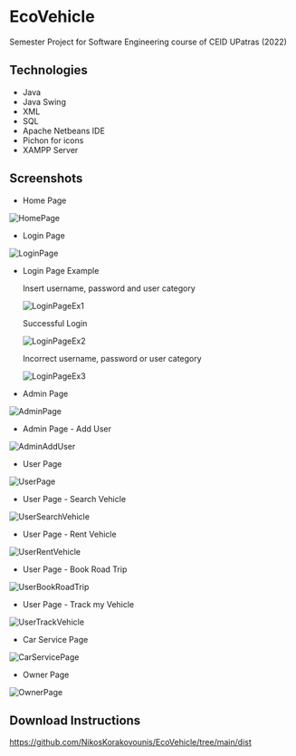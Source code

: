 # EcoVehicle
Semester Project for Software Engineering course of CEID UPatras (2022)

## Technologies
* Java
* Java Swing
* XML
* SQL
* Apache Netbeans IDE
* Pichon for icons
* XAMPP Server

## Screenshots
* Home Page

![HomePage](https://user-images.githubusercontent.com/102259553/168132719-32aa2575-af11-4336-a474-11fe49d97716.PNG)

* Login Page

![LoginPage](https://user-images.githubusercontent.com/102259553/168139483-5f8ed08f-dd81-44f4-8ad9-b5cd7dd0a98d.PNG)

* Login Page Example

  Insert username, password and user category

  ![LoginPageEx1](https://user-images.githubusercontent.com/102407318/168384647-79caf91e-986b-4fe0-a6a5-259975a9cef1.PNG)

  Successful Login

  ![LoginPageEx2](https://user-images.githubusercontent.com/102407318/168384043-51b7644d-f221-4e7c-b04b-09fda0c96472.PNG)

  Incorrect username, password or user category

  ![LoginPageEx3](https://user-images.githubusercontent.com/102407318/168384046-f44fe8d4-ba9e-4698-b0d9-403311712ccd.PNG)

* Admin Page

![AdminPage](https://user-images.githubusercontent.com/102259553/169402614-25056ca3-0d5c-440b-bf52-1d630a92f6e5.PNG)

* Admin Page - Add User

![AdminAddUser](https://user-images.githubusercontent.com/105310637/173185895-6478aba0-abf9-43d0-b6c6-7b3966a78fca.PNG)

* User Page

![UserPage](https://user-images.githubusercontent.com/102259553/169402626-0a92661c-69dd-46cf-922a-66a1f943d8ae.PNG)

* User Page - Search Vehicle

![UserSearchVehicle](https://user-images.githubusercontent.com/102259553/173136492-13eaadf7-46f6-4d5c-997f-754ba3e77155.PNG)

* User Page - Rent Vehicle

![UserRentVehicle](https://user-images.githubusercontent.com/102259553/173136485-3ddf289e-3680-4d6e-a754-3ab47f7b8c97.PNG)

* User Page - Book Road Trip

![UserBookRoadTrip](https://user-images.githubusercontent.com/102544129/173146232-3d15594f-27f0-4c8b-9402-21c14b346cbd.PNG)

* User Page - Track my Vehicle

![UserTrackVehicle](https://user-images.githubusercontent.com/102544129/173146237-d2eec5f4-53b4-4fb3-8f90-c445c0ababe0.PNG)

* Car Service Page

![CarServicePage](https://user-images.githubusercontent.com/102407318/169908697-f3830717-85fd-4b3f-9ef1-882eaa7eb050.PNG)

* Owner Page

![OwnerPage](https://user-images.githubusercontent.com/102544129/169910910-2cc48454-bd30-446c-91f6-75cd50a12759.PNG)


## Download Instructions
https://github.com/NikosKorakovounis/EcoVehicle/tree/main/dist




